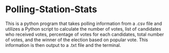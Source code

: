 # Polling-Station-Stats
This is a python program that takes polling information from a .csv file and utilizes a Python script to calculate the number of votes, list of candidates who received votes, percentage of votes for each candidates, total number of votes, and the winner of the election based on popular vote. This information is then output to a .txt file and the terminal.
